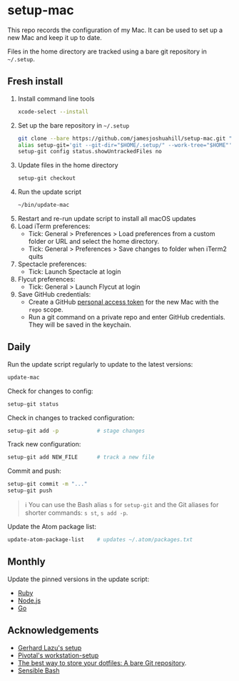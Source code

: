 # setup-mac

This repo records the configuration of my Mac. It can be used to set up a new
Mac and keep it up to date.

Files in the home directory are tracked using a bare git repository in `~/.setup`.

## Fresh install

1. Install command line tools
    ```bash
    xcode-select --install
    ```
1. Set up the bare repository in `~/.setup`
    ```bash
    git clone --bare https://github.com/jamesjoshuahill/setup-mac.git "$HOME/.setup/"
    alias setup-git='git --git-dir="$HOME/.setup/" --work-tree="$HOME"'
    setup-git config status.showUntrackedFiles no
    ```
1. Update files in the home directory
    ```bash
    setup-git checkout
    ```
1. Run the update script
    ```bash
    ~/bin/update-mac
    ```
1. Restart and re-run update script to install all macOS updates
1. Load iTerm preferences:
    - Tick: General > Preferences > Load preferences from a custom folder or URL and select the home directory.
    - Tick: General > Preferences > Save changes to folder when iTerm2 quits
1. Spectacle preferences:
    - Tick: Launch Spectacle at login
1. Flycut preferences:
    - Tick: General > Launch Flycut at login
1. Save GitHub credentials:
    - Create a GitHub [personal access token](https://help.github.com/en/articles/creating-a-personal-access-token-for-the-command-line) for the new Mac with the `repo` scope.
    - Run a git command on a private repo and enter GitHub credentials. They will be saved in the keychain.

## Daily

Run the update script regularly to update to the latest versions:
```bash
update-mac
```

Check for changes to config:
```bash
setup-git status
```

Check in changes to tracked configuration:
```bash
setup-git add -p            # stage changes
```

Track new configuration:
```bash
setup-git add NEW_FILE      # track a new file
```

Commit and push:
```bash
setup-git commit -m "..."
setup-git push
```

> ℹ️ You can use the Bash alias `s` for `setup-git` and the Git aliases for shorter commands: `s st`, `s add -p`.

Update the Atom package list:
```bash
update-atom-package-list    # updates ~/.atom/packages.txt
```

## Monthly

Update the pinned versions in the update script:
- [Ruby](https://www.ruby-lang.org/en/)
- [Node.js](https://nodejs.org/en/)
- [Go](https://golang.org)

## Acknowledgements

- [Gerhard Lazu's setup](https://github.com/gerhard/setup)
- [Pivotal's workstation-setup](https://github.com/pivotal/workstation-setup)
- [The best way to store your dotfiles: A bare Git repository](https://www.atlassian.com/git/tutorials/dotfiles).
- [Sensible Bash](https://github.com/mrzool/bash-sensible)
